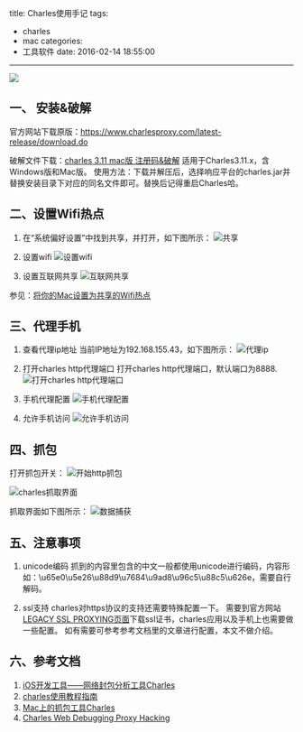 title: Charles使用手记
tags:
  - charles
  - mac
categories:
  - 工具软件
date: 2016-02-14 18:55:00
---

<img src="/asserts/images/logo/charles.png" class="img-logo img-center" />


## 一、 安装&破解
官方网站下载原版：https://www.charlesproxy.com/latest-release/download.do

破解文件下载：[charles 3.11 mac版 注册码&破解](http://www.typechodev.com/index.php/archives/518/)
适用于Charles3.11.x，含Windows版和Mac版。
使用方法：下载并解压后，选择响应平台的charles.jar并替换安装目录下对应的同名文件即可。替换后记得重启Charles哈。


## 二、设置Wifi热点
1. 在“系统偏好设置”中找到共享，并打开，如下图所示：
![共享](/asserts/images/article/charles使用手记/234626efeiiiee0ie0de1d.png)

2. 设置wifi
![设置wifi](/asserts/images/article/charles使用手记/234626dfzl5ddirvab0wlf.png)

3. 设置互联网共享
![互联网共享](/asserts/images/article/charles使用手记/234626zltkgqegkdk9egk9.png)

参见：[将你的Mac设置为共享的Wifi热点](http://www.macx.cn/thread-2076838-1-1.html)


<!-- more -->


## 三、代理手机
1. 查看代理ip地址
当前IP地址为192.168.155.43，如下图所示：
![代理ip](/asserts/images/article/charles使用手记/charles-proxy-local-ip.png)

2. 打开charles http代理端口
打开charles http代理端口，默认端口为8888.
![打开charles http代理端口](/asserts/images/article/charles使用手记/charles-proxy-http-setting.png)

3. 手机代理配置
![手机代理配置](/asserts/images/article/charles使用手记/charles-proxy-phone.jpg)

4. 允许手机访问
![允许手机访问](/asserts/images/article/charles使用手记/charles-proxy-trust-dialog.png)


## 四、抓包
打开抓包开关：
![开始http抓包](/asserts/images/article/charles使用手记/charles-proxy-http-switch.png)

![charles抓取界面](/asserts/images/article/charles使用手记/1009004.jpg)

抓取界面如下图所示：
![数据捕获](/asserts/images/article/charles使用手记/20141130195559531.png)


## 五、注意事项
1. unicode编码
抓到的内容里包含的中文一般都使用unicode进行编码，内容形如：\u65e0\u5e26\u88d9\u7684\u9ad8\u96c5\u88c5\u626e，需要自行解码。

2. ssl支持
charles对https协议的支持还需要特殊配置一下。
需要到官方网站[LEGACY SSL PROXYING页面](http://www.charlesproxy.com/documentation/additional/legacy-ssl-proxying/)下载ssl证书，charles应用以及手机上也需要做一些配置。
如有需要可参考参考文档里的文章进行配置，本文不做介绍。


## 六、参考文档
1. [iOS开发工具——网络封包分析工具Charles](http://www.infoq.com/cn/articles/network-packet-analysis-tool-charles)
2. [charles使用教程指南](http://drops.wooyun.org/tips/2423)
3. [Mac上的抓包工具Charles](http://blog.csdn.net/jiangwei0910410003/article/details/41620363)
4. [Charles Web Debugging Proxy Hacking](http://www.gfzj.us/tech/2015/06/24/charles-hacking.html)
